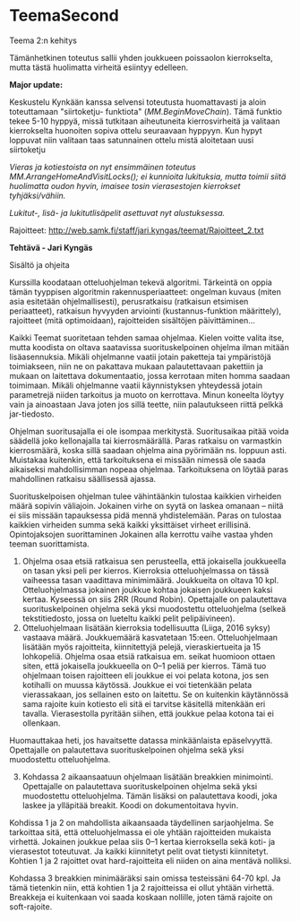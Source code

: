 # TeemaSecond
Teema 2:n kehitys

Tämänhetkinen toteutus sallii yhden joukkueen poissaolon kierrokselta, mutta tästä huolimatta virheitä esiintyy edelleen. 

**Major update:**

Keskustelu Kynkään kanssa selvensi toteutusta huomattavasti ja aloin toteuttamaan "siirtoketju- funktiota" (_MM.BeginMoveChain_). Tämä funktio tekee 5-10 hyppyä, missä tutkitaan aiheutuneita kierrosvirheitä ja valitaan kierrokselta huonoiten sopiva ottelu seuraavaan hyppyyn. Kun hypyt loppuvat niin valitaan taas satunnainen ottelu mistä aloitetaan uusi siirtoketju

_Vieras ja kotiestoista on nyt ensimmäinen toteutus MM.ArrangeHomeAndVisitLocks(); ei kunnioita lukituksia, mutta toimii siitä huolimatta oudon hyvin, imaisee tosin vierasestojen kierrokset tyhjäksi/vähiin._

_Lukitut-, lisä- ja lukitutlisäpelit asettuvat nyt alustuksessa._


Rajoitteet:
http://web.samk.fi/staff/jari.kyngas/teemat/Rajoitteet_2.txt


**Tehtävä - Jari Kyngäs**

Sisältö ja ohjeita

Kurssilla koodataan otteluohjelman tekevä algoritmi. Tärkeintä on oppia tämän tyyppisen algoritmin rakennusperiaatteet: ongelman kuvaus (miten asia esitetään ohjelmallisesti), perusratkaisu (ratkaisun etsimisen periaatteet), ratkaisun hyvyyden arviointi (kustannus-funktion määrittely), rajoitteet (mitä optimoidaan), rajoitteiden sisältöjen päivittäminen...

Kaikki Teemat suoritetaan tehden samaa ohjelmaa. Kielen voitte valita itse, mutta koodista on oltava saatavissa suorituskelpoinen ohjelma ilman mitään lisäasennuksia. Mikäli ohjelmanne vaatii jotain paketteja tai ympäristöjä toimiakseen, niin ne on pakattava mukaan palautettavaan pakettiin ja mukaan on laitettava dokumentaatio, jossa kerrotaan miten homma saadaan toimimaan. Mikäli ohjelmanne vaatii käynnistyksen yhteydessä jotain parametrejä niiden tarkoitus ja muoto on kerrottava. Minun koneelta löytyy vain ja ainoastaan Java joten jos sillä teette, niin palautukseen riittä pelkkä jar-tiedosto.

Ohjelman suoritusajalla ei ole isompaa merkitystä. Suoritusaikaa pitää voida säädellä joko kellonajalla tai kierrosmäärällä. Paras ratkaisu on varmastkin kierrosmäärä, koska sillä saadaan ohjelma aina pyörimään ns. loppuun asti. Muistakaa kuitenkin, että tarkoituksena ei missään nimessä ole saada aikaiseksi mahdollisimman nopeaa ohjelmaa. Tarkoituksena on löytää paras mahdollinen ratkaisu säällisessä ajassa.

Suorituskelpoisen ohjelman tulee vähintäänkin tulostaa kaikkien virheiden määrä sopivin väliajoin. Jokainen virhe on syytä on laskea omanaan – niitä ei siis missään tapauksessa pidä mennä yhdistelemään. Paras on tulostaa kaikkien virheiden summa sekä kaikki yksittäiset virheet erillisinä.
Opintojaksojen suorittaminen
Jokainen alla kerrottu vaihe vastaa yhden teeman suorittamista.

1. Ohjelma osaa etsiä ratkaisua sen perusteella, että jokaisella joukkueella on tasan yksi peli per kierros. Kierroksia otteluohjelmassa on tässä vaiheessa tasan vaadittava minimimäärä. Joukkueita on oltava 10 kpl. Otteluohjelmassa jokainen joukkue kohtaa jokaisen joukkueen kaksi kertaa. Kyseessä on siis 2RR (Round Robin).
Opettajalle on palautettava suorituskelpoinen ohjelma sekä yksi muodostettu otteluohjelma (selkeä tekstitiedosto, jossa on lueteltu kaikki pelit pelipäivineen).
2. Otteluohjelmaan lisätään kierroksia todellisuutta (Liiga, 2016 syksy) vastaava määrä. Joukkuemäärä kasvatetaan 15:een. Otteluohjelmaan lisätään myös rajoitteita, kiinnitettyjä pelejä, vieraskiertueita ja 15 lohkopeliä. Ohjelma osaa etsiä ratkaisua em. seikat huomioon ottaen siten, että jokaisella joukkueella on 0–1 peliä per kierros. Tämä tuo ohjelmaan toisen rajoitteen eli joukkue ei voi pelata kotona, jos sen kotihalli on muussa käytössä. Joukkue ei voi tietenkään pelata vierassakaan, jos sellainen esto on laitettu. Se on kuitenkin käytännössä sama rajoite kuin kotiesto eli sitä ei tarvitse käsitellä mitenkään eri tavalla. Vierasestolla pyritään siihen, että joukkue pelaa kotona tai ei ollenkaan.

Huomauttakaa heti, jos havaitsette datassa minkäänlaista epäselvyyttä.
Opettajalle on palautettava suorituskelpoinen ohjelma sekä yksi muodostettu otteluohjelma.

3. Kohdassa 2 aikaansaatuun ohjelmaan lisätään breakkien minimointi. Opettajalle on palautettava suorituskelpoinen ohjelma sekä yksi muodostettu otteluohjelma. Tämän lisäksi on palautettava koodi, joka laskee ja ylläpitää breakit. Koodi on dokumentoitava hyvin.

Kohdissa 1 ja 2 on mahdollista aikaansaada täydellinen sarjaohjelma. Se tarkoittaa sitä, että otteluohjelmassa ei ole yhtään rajoitteiden mukaista virhettä. Jokainen joukkue pelaa siis 0–1 kertaa kierroksella sekä koti- ja vierasestot toteutuvat. Ja kaikki kiinnitetyt pelit ovat tietysti kiinnitetyt. Kohtien 1 ja 2 rajoittet ovat hard-rajoitteita eli niiden on aina mentävä nolliksi.

Kohdassa 3 breakkien minimääräksi sain omissa testeissäni 64-70 kpl. Ja tämä tietenkin niin, että kohtien 1 ja 2 rajoitteissa ei ollut yhtään virhettä. Breakkeja ei kuitenkaan voi saada koskaan nollille, joten tämä rajoite on soft-rajoite.

